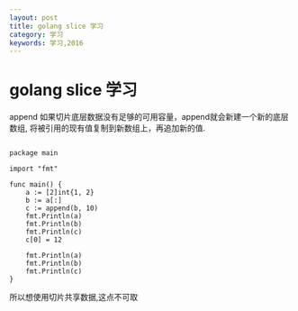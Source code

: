 ```yaml
---
layout: post
title: golang slice 学习
category: 学习
keywords: 学习,2016
---
```



# golang slice 学习

append 
如果切片底层数据没有足够的可用容量，append就会新建一个新的底层数组,
将被引用的现有值复制到新数组上，再追加新的值.


```

package main

import "fmt"

func main() {
	a := [2]int{1, 2}
	b := a[:]
	c := append(b, 10)
	fmt.Println(a)
	fmt.Println(b)
	fmt.Println(c)
	c[0] = 12

	fmt.Println(a)
	fmt.Println(b)
	fmt.Println(c)
}

```
所以想使用切片共享数据,这点不可取
